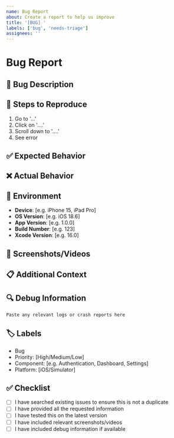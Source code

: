 ```yaml
---
name: Bug Report
about: Create a report to help us improve
title: '[BUG] '
labels: ['bug', 'needs-triage']
assignees: ''
---
```


# Bug Report

## 🐛 Bug Description

<!-- A clear and concise description of what the bug is -->

## 🔄 Steps to Reproduce

<!-- Steps to reproduce the behavior -->

1. Go to '...'
2. Click on '....'
3. Scroll down to '....'
4. See error

## ✅ Expected Behavior

<!-- A clear and concise description of what you expected to happen -->

## ❌ Actual Behavior

<!-- A clear and concise description of what actually happened -->

## 📱 Environment

<!-- Please complete the following information -->

- **Device**: [e.g. iPhone 15, iPad Pro]
- **OS Version**: [e.g. iOS 18.6]
- **App Version**: [e.g. 1.0.0]
- **Build Number**: [e.g. 123]
- **Xcode Version**: [e.g. 16.0]

## 📸 Screenshots/Videos

<!-- If applicable, add screenshots or videos to help explain your problem -->

## 📋 Additional Context

<!-- Add any other context about the problem here -->

## 🔍 Debug Information

<!-- If applicable, add debug logs or crash reports -->

```
Paste any relevant logs or crash reports here
```

## 🏷️ Labels

<!-- Add any relevant labels -->
- Bug
- Priority: [High/Medium/Low]
- Component: [e.g. Authentication, Dashboard, Settings]
- Platform: [iOS/Simulator]

## ✅ Checklist

- [ ] I have searched existing issues to ensure this is not a duplicate
- [ ] I have provided all the requested information
- [ ] I have tested this on the latest version
- [ ] I have included relevant screenshots/videos
- [ ] I have included debug information if available
